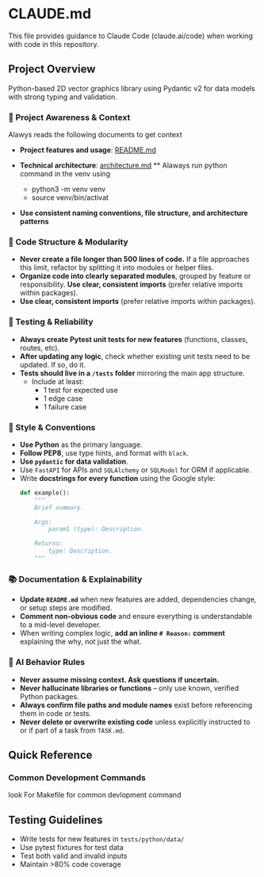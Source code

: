 # CLAUDE.md

This file provides guidance to Claude Code (claude.ai/code) when working with code in this repository.

## Project Overview

Python-based 2D vector graphics library using Pydantic v2 for data models with strong typing and validation.


### 🔄 Project Awareness & Context
Alawys reads the following documents to get context
- **Project features and usage**: [README.md](README.md)
- **Technical architecture**: [architecture.md](architecture.md)
** Alaways run python command in the venv using
   * python3 -m venv venv
   * source venv/bin/activat


- **Use consistent naming conventions, file structure, and architecture patterns** 


### 🧱 Code Structure & Modularity
- **Never create a file longer than 500 lines of code.** If a file approaches this limit, refactor by splitting it into modules or helper files.
- **Organize code into clearly separated modules**, grouped by feature or responsibility.
  **Use clear, consistent imports** (prefer relative imports within packages).
- **Use clear, consistent imports** (prefer relative imports within packages).



### 🧪 Testing & Reliability
- **Always create Pytest unit tests for new features** (functions, classes, routes, etc).
- **After updating any logic**, check whether existing unit tests need to be updated. If so, do it.
- **Tests should live in a `/tests` folder** mirroring the main app structure.
  - Include at least:
    - 1 test for expected use
    - 1 edge case
    - 1 failure case

### 📎 Style & Conventions
- **Use Python** as the primary language.
- **Follow PEP8**, use type hints, and format with `black`.
- **Use `pydantic` for data validation**.
- Use `FastAPI` for APIs and `SQLAlchemy` or `SQLModel` for ORM if applicable.
- Write **docstrings for every function** using the Google style:
  ```python
  def example():
      """
      Brief summary.

      Args:
          param1 (type): Description.

      Returns:
          type: Description.
      """
  ```

### 📚 Documentation & Explainability
- **Update `README.md`** when new features are added, dependencies change, or setup steps are modified.
- **Comment non-obvious code** and ensure everything is understandable to a mid-level developer.
- When writing complex logic, **add an inline `# Reason:` comment** explaining the why, not just the what.

### 🧠 AI Behavior Rules
- **Never assume missing context. Ask questions if uncertain.**
- **Never hallucinate libraries or functions** – only use known, verified Python packages.
- **Always confirm file paths and module names** exist before referencing them in code or tests.
- **Never delete or overwrite existing code** unless explicitly instructed to or if part of a task from `TASK.md`.

## Quick Reference

### Common Development Commands

look For Makefile for common devlopment command

## Testing Guidelines

- Write tests for new features in `tests/python/data/`
- Use pytest fixtures for test data
- Test both valid and invalid inputs
- Maintain >80% code coverage